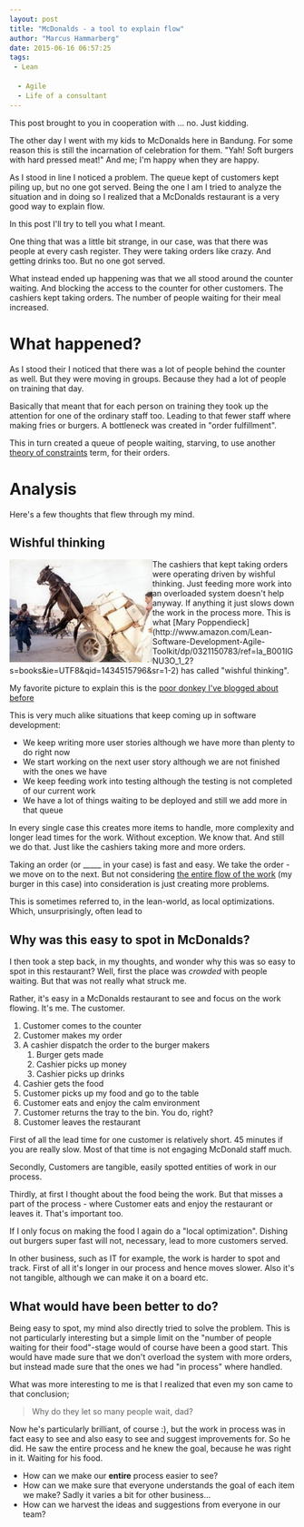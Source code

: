 ```yaml
---
layout: post
title: "McDonalds - a tool to explain flow"
author: "Marcus Hammarberg"
date: 2015-06-16 06:57:25
tags:
 - Lean

  - Agile
  - Life of a consultant
---
```


This post brought to you in cooperation with ... no. Just kidding.

The other day I went with my kids to McDonalds here in Bandung. For some reason this is still the incarnation of celebration for them. "Yah! Soft burgers with hard pressed meat!" And me; I'm happy when they are happy.

As I stood in line I noticed a problem. The queue kept of customers kept piling up, but no one got served. Being the one I am I tried to analyze the situation and in doing so I realized that a McDonalds restaurant is a very good way to explain flow.

In this post I'll try to tell you what I meant.

<!-- excerpt-end -->

One thing that was a little bit strange, in our case, was that there was people at every cash register. They were taking orders like crazy. And getting drinks too. But no one got served.

What instead ended up happening was that we all stood around the counter waiting. And blocking the access to the counter for other customers. The cashiers kept taking orders. The number of people waiting for their meal increased.

# What happened?
As I stood their I noticed that there was a lot of people behind the counter as well. But they were moving in groups. Because they had a lot of people on training that day.

Basically that meant that for each person on training they took up the attention for one of the ordinary staff too. Leading to that fewer staff where making fries or burgers. A bottleneck was created in "order fulfillment".

This in turn created a queue of people waiting, starving, to use another [theory of constraints](https://en.wikipedia.org/wiki/Theory_of_constraints) term, for their orders.

# Analysis
Here's a few thoughts that flew through my mind.

## Wishful thinking
<img src="/img/donkey-in-air-cart.jpg" style="float:left" width="50%">
The cashiers that kept taking orders were operating driven by wishful thinking. Just feeding more work into an overloaded system doesn't help anyway. If anything it just slows down the work in the process more. This is what [Mary Poppendieck](http://www.amazon.com/Lean-Software-Development-Agile-Toolkit/dp/0321150783/ref=la_B001IGNU3O_1_2?s=books&ie=UTF8&qid=1434515796&sr=1-2) has called "wishful thinking".

My favorite picture to explain this is the [poor donkey I've blogged about before](http://www.marcusoft.net/2013/03/between-chairs-management-and-thoughts.html)

This is very much alike situations that keep coming up in software development:

* We keep writing more user stories although we have more than plenty to do right now
* We start working on the next user story although we are not finished with the ones we have
* We keep feeding work into testing although the testing is not completed of our current work
* We have a lot of things waiting to be deployed and still we add more in that queue

In every single case this creates more items to handle, more complexity and longer lead times for the work. Without exception. We know that. And still we do that. Just like the cashiers taking more and more orders.

Taking an order (or _____ in your case) is fast and easy. We take the order - we move on to the next. But not considering [the entire flow of the work](http://www.marcusoft.net/2015/05/flow-wip-and-waste.html) (my burger in this case) into consideration is just creating more problems.

This is sometimes referred to, in the lean-world, as local optimizations. Which, unsurprisingly, often lead to

## Why was this easy to spot in McDonalds?
I then took a step back, in my thoughts, and wonder why this was so easy to spot in this restaurant? Well, first the place was *crowded* with people waiting. But that was not really what struck me.

Rather, it's easy in a McDonalds restaurant to see and focus on the work flowing. It's me. The customer.

1. Customer comes to the counter
1. Customer makes my order
1. A cashier dispatch the order to the burger makers
	1. Burger gets made
	1. Cashier picks up money
	1. Cashier picks up drinks
1. Cashier gets the food
1. Customer picks up my food and go to the table
1. Customer eats and enjoy the calm environment
1. Customer returns the tray to the bin. You do, right?
1. Customer leaves the restaurant

First of all the lead time for one customer is relatively short. 45 minutes if you are really slow. Most of that time is not engaging McDonald staff much.

Secondly, Customers are tangible, easily spotted entities of work in our process.

Thirdly, at first I thought about the food being the work. But that misses a part of the process - where Customer eats and enjoy the restaurant or leaves it. That's important too.

If I only focus on making the food I again do a "local optimization". Dishing out burgers super fast will not, necessary, lead to more customers served.

In other business, such as IT for example, the work is harder to spot and track. First of all it's longer in our process and hence moves slower. Also it's not tangible, although we can make it on a board etc.

## What would have been better to do?
Being easy to spot, my mind also directly tried to solve the problem. This is not particularly interesting but a simple limit on the "number of people waiting for their food"-stage would of course have been a good start. This would have made sure that we don't overload the system with more orders, but instead made sure that the ones we had "in process" where handled.

What was more interesting to me is that I realized that even my son came to that conclusion;

<blockquote>Why do they let so many people wait, dad?</blockquote>

Now he's particularly brilliant, of course :), but the work in process was in fact easy to see and also easy to see and suggest improvements for. So he did. He saw the entire process and he knew the goal, because he was right in it. Waiting for his food.

* How can we make our **entire** process easier to see?
* How can we make sure that everyone understands the goal of each item we make? Sadly it varies a bit for other business...
* How can we harvest the ideas and suggestions from everyone in our team?
